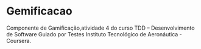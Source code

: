 # Gemificacao
Componente de Gamificação,atividade 4 do curso TDD – Desenvolvimento de Software Guiado por Testes Instituto Tecnológico de Aeronáutica - Coursera. 

